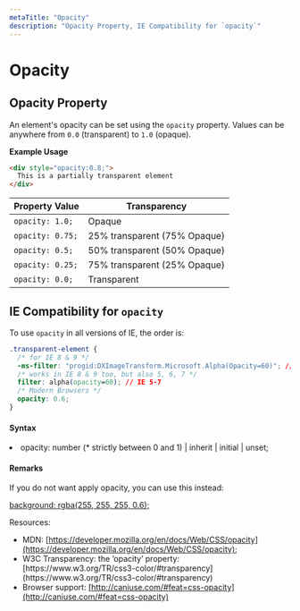 ```yaml
---
metaTitle: "Opacity"
description: "Opacity Property, IE Compatibility for `opacity`"
---
```


# Opacity

## Opacity Property

An element's opacity can be set using the `opacity` property. Values can be anywhere from `0.0` (transparent) to `1.0` (opaque).

**Example Usage**

```html
<div style="opacity:0.8;">
  This is a partially transparent element
</div>
```

| Property Value   | Transparency                 |
| ---------------- | ---------------------------- |
| `opacity: 1.0;`  | Opaque                       |
| `opacity: 0.75;` | 25% transparent (75% Opaque) |
| `opacity: 0.5;`  | 50% transparent (50% Opaque) |
| `opacity: 0.25;` | 75% transparent (25% Opaque) |
| `opacity: 0.0;`  | Transparent                  |

## IE Compatibility for `opacity`

To use `opacity` in all versions of IE, the order is:

```css
.transparent-element {
  /* for IE 8 & 9 */
  -ms-filter: "progid:DXImageTransform.Microsoft.Alpha(Opacity=60)"; // IE8
  /* works in IE 8 & 9 too, but also 5, 6, 7 */
  filter: alpha(opacity=60); // IE 5-7
  /* Modern Browsers */
  opacity: 0.6;
}
```

#### Syntax

<li>opacity: number (* strictly between 0 and 1) | inherit | initial |
unset;</li>

#### Remarks

If you do not want apply opacity, you can use this instead:

[background: rgba(255, 255, 255, 0.6);](http://stackoverflow.com/documentation/css/296/backgrounds/7137/background-color-with-opacity#t=20160806095243061908)

Resources:

- MDN: [https://developer.mozilla.org/en/docs/Web/CSS/opacity](https://developer.mozilla.org/en/docs/Web/CSS/opacity);
  <li>W3C Transparency: the ‘opacity’ property:
  [https://www.w3.org/TR/css3-color/#transparency](https://www.w3.org/TR/css3-color/#transparency)</li>
- Browser support: [http://caniuse.com/#feat=css-opacity](http://caniuse.com/#feat=css-opacity)
